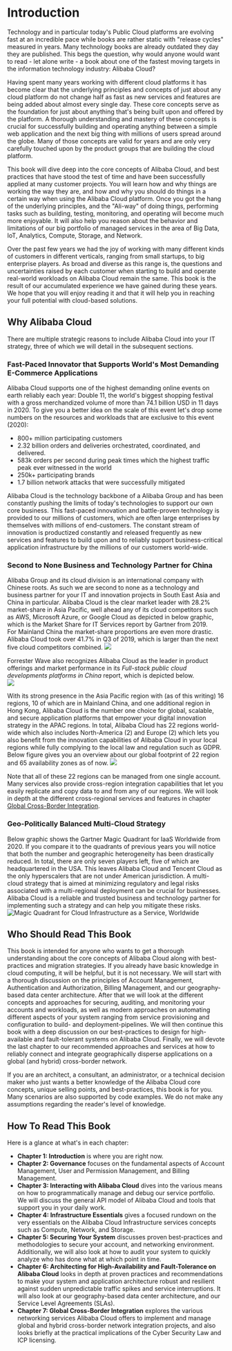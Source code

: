 # Introduction
Technology and in particular today's Public Cloud platforms are evolving fast at an incredible pace while books are rather static with "release cycles" measured in years. Many technology books are already outdated they day they are published. This begs the question, why would anyone would want to read - let alone write - a book about one of the fastest moving targets in the information technology industry: Alibaba Cloud?

Having spent many years working with different cloud platforms it has become clear that the underlying principles and concepts of just about any cloud platform do not change half as fast as new services and features are being added about almost every single day.
These core concepts serve as the foundation for just about anything that's being built upon and offered by the platform. A thorough understanding and mastery of these concepts is crucial for successfully building and operating anything between a simple web application and the next big thing with millions of users spread around the globe. Many of those concepts are valid for years and are only very carefully touched upon by the product groups that are building the cloud platform.

This book will dive deep into the core concepts of Alibaba Cloud, and best practices that have stood the test of time and have been successfully applied at many customer projects. You will learn how and why things are working the way they are, and how and why you should do things in a certain way when using the Alibaba Cloud platform. Once you got the hang of the underlying principles, and the "Ali-way" of doing things, performing tasks such as building, testing, monitoring, and operating will become much more enjoyable. It will also help you reason about the behavior and limitations of our big portfolio of managed services in the area of Big Data, IoT, Analytics, Compute, Storage, and Network.

Over the past few years we had the joy of working with many different kinds of customers in different verticals, ranging from small startups, to big enterprise players. As broad and diverse as this range is, the questions and uncertainties raised by each customer when starting to build and operate real-world workloads on Alibaba Cloud remain the same. This book is the result of our accumulated experience we have gained during these years. We hope that you will enjoy reading it and that it will help you in reaching your full potential with cloud-based solutions.

## Why Alibaba Cloud
There are multiple strategic reasons to include Alibaba Cloud into your IT strategy, three of which we will detail in the subsequent sections.

### Fast-Paced Innovator that Supports World's Most Demanding E-Commerce Applications
Alibaba Cloud supports one of the highest demanding online events on earth reliably each year: Double 11, the world's biggest shopping festival with a gross merchandized volume of more than 74.1 billion USD in 11 days in 2020. To give you a better idea on the scale of this event let's drop some numbers on the resources and workloads that are exclusive to this event (2020):
- 800+ million participating customers
- 2.32 billion orders and deliveries orchestrated, coordinated, and delivered. 
- 583k orders per second during peak times which the highest traffic peak ever witnessed in the world
- 250k+ participating brands 
- 1.7 billion network attacks that were successfully mitigated

Alibaba Cloud is the technology backbone of a Alibaba Group and has been constantly pushing the limits of today's technologies to support our own core business. This fast-paced innovation and battle-proven technology is provided to our millions of customers, which are often large enterprises by themselves with millions of end-customers. The constant stream of innovation is productized constantly and released frequently as new services and features to build upon and to reliably support business-critical application infrastructure by the millions of our customers world-wide.  

### Second to None Business and Technology Partner for China
Alibaba Group and its cloud division is an international company with Chinese roots. As such we are second to none as a technology and business partner for your IT and innovation projects in South East Asia and China in particular. Alibaba Cloud is the clear market leader with 28.2% market-share in Asia Pacific, well ahead any of its cloud competitors such as AWS, Microsoft Azure, or Google Cloud as depicted in below graphic, which is the Market Share for IT Services report by Gartner from 2019.  
For Mainland China the market-share proportions are even more drastic. Alibaba Cloud took over 41.7% in Q3 of 2019, which is larger than the next five cloud competitors combined. 
![](01/marketshare.jpg)

Forrester Wave also recognizes Alibaba Cloud as the leader in product offerings and market performance in its *Full-stack public cloud developments platforms in China* report, which is depicted below.  
![](01/fw_recognition.jpg)

With its strong presence in the Asia Pacific region with (as of this writing) 16 regions, 10 of which are in Mainland China, and one additional region in Hong Kong, Alibaba Cloud is the number one choice for global, scalable, and secure application platforms that empower your digital innovation strategy in the APAC regions.
In total, Alibaba Cloud has 22 regions world-wide which also includes North-America (2) and Europe (2) which lets you also benefit from the innovation capabilities of Alibaba Cloud in your local regions while fully complying to the local law and regulation such as GDPR. Below figure gives you an overview about our global footprint of 22 region and 65 availability zones as of now. 
![](01/regions.jpg)

Note that all of these 22 regions can be managed from one single account. Many services also provide cross-region integration capabilities that let you easily replicate and copy data to and from any of our regions. We will look in depth at the different cross-regional services and features in chapter [Global Cross-Border Integration](#ch-cross-border).

### Geo-Politically Balanced Multi-Cloud Strategy
Below graphic shows the Gartner Magic Quadrant for IaaS Worldwide from 2020. If you compare it to the quadrants of previous years you will notice that both the number and geographic heterogeneity has been drastically reduced. In total, there are only seven players left, five of which are headquartered in the USA. This leaves Alibaba Cloud and Tencent Cloud as the only hyperscalers that are not under American jurisdiction. A multi-cloud strategy that is aimed at minimizing regulatory and legal risks associated with a multi-regional deployment can be crucial for businesses. Alibaba Cloud is a reliable and trusted business and technology partner for implementing such a strategy and can help you mitigate these risks.   
![Magic Quadrant for Cloud Infrastructure as a Service, Worldwide](01/iaas_gartner2020.jpg)

## Who Should Read This Book
This book is intended for anyone who wants to get a thorough understanding about the core concepts of Alibaba Cloud along with best-practices and migration strategies. If you already have basic knowledge in cloud computing, it will be helpful, but it is not necessary. We will start with a thorough discussion on the principles of Account Management, Authentication and Authorization, Billing Management, and our geography-based data center architecture. After that we will look at the different concepts and approaches for securing, auditing, and monitoring your accounts and workloads, as well as modern approaches on automating different aspects of your system ranging from service provisioning and configuration to build- and deployment-pipelines. We will then continue this book with a deep discussion on our best-practices to design for high-available and fault-tolerant systems on Alibaba Cloud. Finally, we will devote the last chapter to our recommended approaches and services at how to reliably connect and integrate geographically disperse applications on a global (and hybrid) cross-border network.

If you are an architect, a consultant, an administrator, or a technical decision maker who just wants a better knowledge of the Alibaba Cloud core concepts, unique selling points, and best-practices, this book is for you. Many scenarios are also supported by code examples. We do not make any assumptions regarding the reader's level of knowledge.

## How To Read This Book
Here is a glance at what's in each chapter:
- **Chapter 1: Introduction** is where you are right now. 
- **Chapter 2: Governance** focuses on the fundamental aspects of Account Management, User and Permission Management, and Billing Management.
- **Chapter 3: Interacting with Alibaba Cloud** dives into the various means on how to programmatically manage and debug our service portfolio. We will discuss the general API model of Alibaba Cloud and tools that support you in your daily work.
- **Chapter 4: Infrastructure Essentials** gives a focused rundown on the very essentials on the Alibaba Cloud Infrastructure services concepts such as Compute, Network, and Storage. 
- **Chapter 5: Securing Your System** discusses proven best-practices and methodologies to secure your account, and networking environment. Additionally, we will also look at how to audit your system to quickly analyze who has done what at which point in time. 
- **Chapter 6: Architecting for High-Availability and Fault-Tolerance on Alibaba Cloud** looks in depth at proven practices and recommendations to make your system and application architecture robust and resilient against sudden unpredictable traffic spikes and service interruptions. It will also look at our geography-based data center architecture, and our Service Level Agreements (SLAs).
- **Chapter 7: Global Cross-Border Integration** explores the various networking services Alibaba Cloud offers to implement and manage global and hybrid cross-border network integration projects, and also looks briefly at the practical implications of the Cyber Security Law and ICP licensing.  
